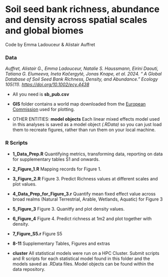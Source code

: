 # Soil seed bank richness, abundance and density across spatial scales and global biomes

Code by Emma Ladouceur & Alistair Auffret

### Data
*Auffret, Alistair G., Emma Ladouceur, Natalie S. Haussmann, Eirini Daouti, Tatiana G. Elumeeva, Ineta Kačergytė, Jonas Knape, et al. 2024. “ A Global Database of Soil Seed Bank Richness, Density, and Abundance.” Ecology 105(11). https://doi.org/10.1002/ecy.4438*

* All you need is **sb_pub.csv**

* **GIS** folder contains a world map downloaded from the [European Commission](https://ec.europa.eu/eurostat/web/gisco/geodata/reference-data/administrative-units-statistical-units/countries) used for plotting.

* OTHER ENTITIES: **model objects** Each linear mixed effects model used in this analyses is saved as a model object *(.RData)* so you can just load them to recreate figures, rather than run them on your local machine.

### R Scripts

* **1_Data_Prep.R** Quantifying metrics, transforming data, reporting on data for supplementary tables S1 and onwards.

* **2_Figure_1.R** Mapping records for Figure 1.

* **3_Figure_2.R**  Figure 3. Predict Richness values at different scales and plot values.

* **4_Data_Prep_for_Figure_3.r**  Quantify mean fixed effect value across broad realms (Natural Terrestrial, Arable, Wetlands, Aquatic) for Figure 3

* **5_Figure_3** Figure 3. Quanitfy and plot density values.

* **6_Figure_4** Figure 4. Predict richness at 1m2 and plot together with density.

* **7_Figure_S5.r** Figure S5

* **8-11** Supplementary Tables, Figures and extras

* **cluster** All statistical models were run on a HPC Cluster. Submit scripts and R scripts for each statistical model found in this folder and the models saved as .RData files. Model objects can be found within the data repository.

